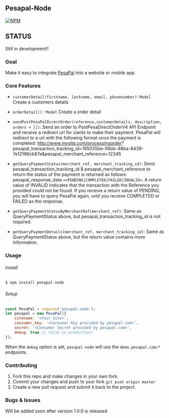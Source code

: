 ## Pesapal-Node

[![NPM](https://nodei.co/npm/pesapaljs.png?downloads=true&downloadRank=true&stars=true)](https://www.npmjs.org/package/pesapaljs)

## STATUS

Still in development!!

### Goal

Make it easy to integrate [PesaPal](https://www.pesapal.com) into a website or mobile app.

### Core Features
- `customerDetail(firstname, lastname, email, phonenumber)`: `Model` Create a customers details

- `orderDetail()` : `Model` Create a order detail

- `sendPostPesaPalDirectOrder(reference,customerDetails, description, orders = [])`: Send an order to PostPesaDirectOrderV4 API Endpoint and receive a redirect url for cients to make their payment. PesaPal will redirect to a url with the following format once the payment is completed:
http://www.mysite.com/processingorder? pesapal_transaction_tracking_id=195035be-56bb-48ba-8439-7e12196cb87e&pesapal_merchant_reference=12345

- `getQueryPaymentStatus(merchant_ref, merchant_tracking_id)`: Send pesapal_transaction_tracking_id & pesapal_merchant_reference to return the status of the payment is returned as follows: pesapal_response_data `=<PENDING|COMPLETED|FAILED|INVALID>`. A return value of INVALID indicates that the transaction with the Reference you provided could not be found. If you receive a return value of PENDING, you will have to query PesaPal again, until you receive COMPLETED or FAILED as the response.

- `getQueryPaymentStatusByMerchantRef(merchant_ref)`: Same as QueryPaymentStatus above, but pesapal_transaction_tracking_id is not required.

- `getQueryPaymentDetails(merchant_ref, merchant_tracking_id)`: Same as QueryPaymentStatus above, but the return value contains more information.

### Usage

###### Install

```shell
$ npm install pesapal-node
```

###### Setup
```javascript
const PesaPal = require('pesapal-node');
let pesapal = new PesaPal({
    sitename: '<Your Site>',
    consumer_key: '<Consumer Key provided by pesapal.com>',
    secret: '<Consumer Secret provided by pesapal.com>',
    debug: true // false in production!
});

```
When the `debug` option is set, `pesapal-node` will use the `demo.pesapal.com/*` endpoints.
    


### Contributing

1. Fork this repo and make changes in your own fork.
2. Commit your changes and push to your fork `git push origin master`
3. Create a new pull request and submit it back to the project.


### Bugs & Issues
Will be added soon after version 1.0.0 is released

